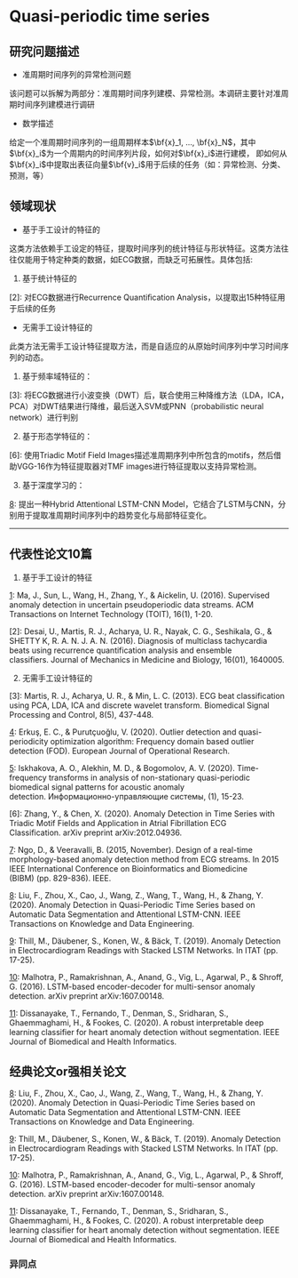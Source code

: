 # Quasi-periodic time series

## 研究问题描述

+ 准周期时间序列的异常检测问题

该问题可以拆解为两部分：准周期时间序列建模、异常检测。本调研主要针对准周期时间序列建模进行调研

+ 数学描述

给定一个准周期时间序列的一组周期样本$\bf{x}_1, ..., \bf{x}_N$，其中$\bf{x}_i$为一个周期内的时间序列片段，如何对$\bf{x}_i$进行建模，
即如何从$\bf{x}_i$中提取出表征向量$\bf{v}_i$用于后续的任务（如：异常检测、分类、预测，等）

## 领域现状

+ 基于手工设计的特征的

这类方法依赖手工设定的特征，提取时间序列的统计特征与形状特征。这类方法往往仅能用于特定种类的数据，如ECG数据，而缺乏可拓展性。具体包括:

1. 基于统计特征的

  [1]: 设计了7种统计特征用于描述时间序列
  
  [2]: 对ECG数据进行Recurrence Quantiﬁcation Analysis，以提取出15种特征用于后续的任务

+ 无需手工设计特征的

此类方法无需手工设计特征提取方法，而是自适应的从原始时间序列中学习时间序列的动态。

1. 基于频率域特征的：

  [3]: 将ECG数据进行小波变换（DWT）后，联合使用三种降维方法（LDA，ICA，PCA）对DWT结果进行降维，最后送入SVM或PNN（probabilistic neural network）进行判别

  [4]: 提出了一种基于序列数据DFT的周期性点异常检测算法

  [5]: 调研了用于准周期时间序列异常检测的10种频率域特征提取方法及其特性

2. 基于形态学特征的：

  [6]: 使用Triadic Motif Field Images描述准周期序列中所包含的motifs，然后借助VGG-16作为特征提取器对TMF images进行特征提取以支持异常检测。

3. 基于深度学习的：

  [7]: 针对ECG信号首先利用STFT提取频域特征，然后计算每个频带的AMDF，用以解析ECG中的长短期依赖，进一步的借助LSTM建模长短期依赖并做正异常检测。

  [8]: 提出一种Hybrid Attentional LSTM-CNN Model，它结合了LSTM与CNN，分别用于提取准周期时间序列中的趋势变化与局部特征变化。

  [9]: 利用LSTM网络构建了一个时间序列预测模型，并使用多维高斯分布拟合该预测模型的预测误差。通过判断预测误差是否属于所学习的高斯分布来进行异常检测。

  [10]: 使用由LSTM构建的seq2seq模型建模正常时间序列，并使用重建误差作为异常分数。

  [11]: 利用分别利用LSTM与CNN对ECG数据进行特征提取与融合，并利用MLP作为分类器以检测异常心音

---------------

## 代表性论文10篇
1. 基于手工设计的特征

[1]: Ma, J., Sun, L., Wang, H., Zhang, Y., & Aickelin, U. (2016). Supervised anomaly detection in uncertain pseudoperiodic data streams. ACM Transactions on Internet Technology (TOIT), 16(1), 1-20.

[2]: Desai, U., Martis, R. J., Acharya, U. R., Nayak, C. G., Seshikala, G., & SHETTY K, R. A. N. J. A. N. (2016). Diagnosis of multiclass tachycardia beats using recurrence quantification analysis and ensemble classifiers. Journal of Mechanics in Medicine and Biology, 16(01), 1640005.

2. 无需手工设计特征的

[3]: Martis, R. J., Acharya, U. R., & Min, L. C. (2013). ECG beat classification using PCA, LDA, ICA and discrete wavelet transform. Biomedical Signal Processing and Control, 8(5), 437-448.

[4]: Erkuş, E. C., & Purutçuoğlu, V. (2020). Outlier detection and quasi-periodicity optimization algorithm: Frequency domain based outlier detection (FOD). European Journal of Operational Research.

[5]: Iskhakova, A. O., Alekhin, M. D., & Bogomolov, A. V. (2020). Time-frequency transforms in analysis of non-stationary quasi-periodic biomedical signal patterns for acoustic anomaly detection. Информационно-управляющие системы, (1), 15-23.

[6]: Zhang, Y., & Chen, X. (2020). Anomaly Detection in Time Series with Triadic Motif Fields and Application in Atrial Fibrillation ECG Classification. arXiv preprint arXiv:2012.04936.

[7]: Ngo, D., & Veeravalli, B. (2015, November). Design of a real-time morphology-based anomaly detection method from ECG streams. In 2015 IEEE International Conference on Bioinformatics and Biomedicine (BIBM) (pp. 829-836). IEEE.

[8]: Liu, F., Zhou, X., Cao, J., Wang, Z., Wang, T., Wang, H., & Zhang, Y. (2020). Anomaly Detection in Quasi-Periodic Time Series based on Automatic Data Segmentation and Attentional LSTM-CNN. IEEE Transactions on Knowledge and Data Engineering.

[9]: Thill, M., Däubener, S., Konen, W., & Bäck, T. (2019). Anomaly Detection in Electrocardiogram Readings with Stacked LSTM Networks. In ITAT (pp. 17-25).

[10]: Malhotra, P., Ramakrishnan, A., Anand, G., Vig, L., Agarwal, P., & Shroff, G. (2016). LSTM-based encoder-decoder for multi-sensor anomaly detection. arXiv preprint arXiv:1607.00148.

[11]: Dissanayake, T., Fernando, T., Denman, S., Sridharan, S., Ghaemmaghami, H., & Fookes, C. (2020). A robust interpretable deep learning classifier for heart anomaly detection without segmentation. IEEE Journal of Biomedical and Health Informatics.

## 经典论文or强相关论文

[8]: Liu, F., Zhou, X., Cao, J., Wang, Z., Wang, T., Wang, H., & Zhang, Y. (2020). Anomaly Detection in Quasi-Periodic Time Series based on Automatic Data Segmentation and Attentional LSTM-CNN. IEEE Transactions on Knowledge and Data Engineering.

[9]: Thill, M., Däubener, S., Konen, W., & Bäck, T. (2019). Anomaly Detection in Electrocardiogram Readings with Stacked LSTM Networks. In ITAT (pp. 17-25).

[10]: Malhotra, P., Ramakrishnan, A., Anand, G., Vig, L., Agarwal, P., & Shroff, G. (2016). LSTM-based encoder-decoder for multi-sensor anomaly detection. arXiv preprint arXiv:1607.00148.

[11]: Dissanayake, T., Fernando, T., Denman, S., Sridharan, S., Ghaemmaghami, H., & Fookes, C. (2020). A robust interpretable deep learning classifier for heart anomaly detection without segmentation. IEEE Journal of Biomedical and Health Informatics.

### 异同点

[8]: 提出的方法是有监督的，无法很好的适用于标签不足或标签不精确的现实情况。且缺少可解释性，无法定位异常所在的位置。

[9, 10]: 所提出的方法缺乏可解释性

[11]: 所使用的解释方法仅能够显示出数据对模型输出的贡献，而不能指出异常的段。





